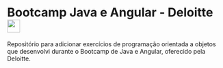 # Bootcamp Java e Angular - Deloitte <img height="30" width="30" src="https://cdn-icons-png.flaticon.com/128/311/311334.png" />
          

Repositório para adicionar exercícios de programação orientada a objetos que desenvolvi durante o Bootcamp de Java e Angular, oferecido pela Deloitte.

